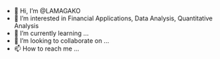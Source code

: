 - 👋 Hi, I’m @LAMAGAKO
- 👀 I’m interested in Financial Applications, Data Analysis, Quantitative Analysis
- 🌱 I’m currently learning ...
- 💞️ I’m looking to collaborate on ...
- 📫 How to reach me ...

<!---
LAMAGAKO/LAMAGAKO is a ✨ special ✨ repository because its `README.md` (this file) appears on your GitHub profile.
You can click the Preview link to take a look at your changes.
--->
